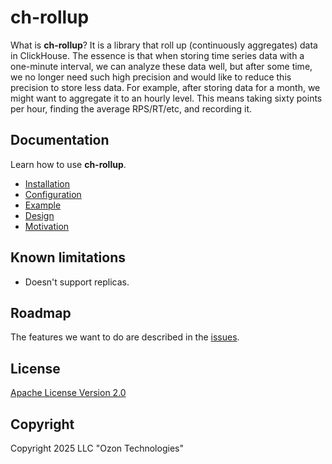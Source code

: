 # ch-rollup

What is **ch-rollup**? It is a library that roll up (continuously aggregates) data in ClickHouse. The essence is that when storing time series data with a one-minute interval, we can analyze these data well, but after some time, we no longer need such high precision and would like to reduce this precision to store less data. For example, after storing data for a month, we might want to aggregate it to an hourly level. This means taking sixty points per hour, finding the average RPS/RT/etc, and recording it.

## Documentation

Learn how to use **ch-rollup**.

- [Installation](docs/installation.md)
- [Configuration](docs/configuration.md)
- [Example](example)
- [Design](docs/design.md)
- [Motivation](docs/motivation.md)

## Known limitations
- Doesn't support replicas.

## Roadmap

The features we want to do are described in the [issues](https://github.com/ozontech/ch-rollup/issues).

## License

[Apache License Version 2.0](LICENSE)

## Copyright

Copyright 2025 LLC "Ozon Technologies"

